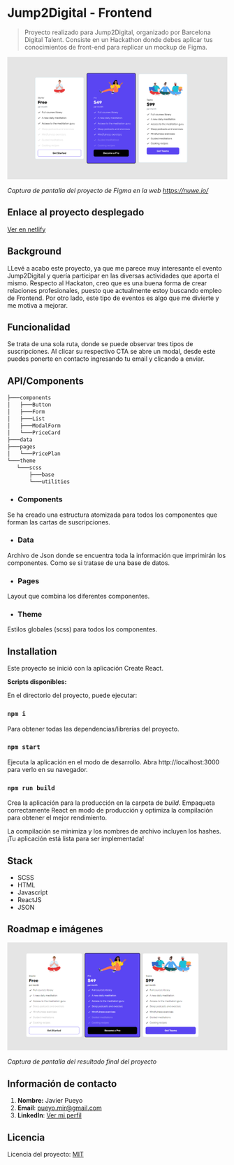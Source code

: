 # Jump2Digital - Frontend

> Proyecto realizado para Jump2Digital, organizado por Barcelona Digital Talent. Consiste en un Hackathon donde debes aplicar tus conocimientos de front-end para replicar un mockup de Figma.

<img alt="common readme" src="jumpToDigital-figma.png">

*Captura de pantalla del proyecto de Figma en la web https://nuwe.io/*

## Enlace al proyecto desplegado

[Ver en netlify](https://jump2digital-pueyo-mir.netlify.app/) 

## Background

LLevé a acabo este proyecto, ya que me parece muy interesante el evento Jump2Digital y quería participar en las diversas actividades que aporta el mismo. Respecto al Hackaton, creo que es una buena forma de crear relaciones profesionales, puesto que actualmente estoy buscando empleo de Frontend. Por otro lado, este tipo de eventos es algo que me divierte y me motiva a mejorar. 

## Funcionalidad
Se trata de una sola ruta, donde se puede observar tres tipos de suscripciones. Al clicar su respectivo CTA se abre un modal, desde este puedes ponerte en contacto ingresando tu email y clicando a enviar.

## API/Components

 ``` shell
├───components
│   ├───Button
│   ├───Form
│   ├───List
│   ├───ModalForm
│   └───PriceCard
├───data
├───pages
│   └───PricePlan
└───theme
    └───scss
        ├───base
        └───utilities
```


- ### Components 
Se ha creado una estructura atomizada para todos los componentes que forman las cartas de suscripciones.

- ### Data
Archivo de Json donde se encuentra toda la información que imprimirán los componentes. Como se si tratase de una base de datos.

- ### Pages
Layout que combina los diferentes componentes. 

- ### Theme
Estilos globales (scss) para todos los componentes.


## Installation

Este proyecto se inició con la aplicación Create React.

**Scripts disponibles:**

En el directorio del proyecto, puede ejecutar:

### `npm i`
Para obtener todas las dependencias/librerías del proyecto.

### `npm start`
Ejecuta la aplicación en el modo de desarrollo.
Abra http://localhost:3000 para verlo en su navegador.

### `npm run build`
Crea la aplicación para la producción en la carpeta de *build*.
Empaqueta correctamente React en modo de producción y optimiza la compilación para obtener el mejor rendimiento.

La compilación se minimiza y los nombres de archivo incluyen los hashes.
¡Tu aplicación está lista para ser implementada!


## Stack

- SCSS
- HTML
- Javascript
- ReactJS
- JSON

## Roadmap e imágenes

<img alt="common readme" src="screenshoot.png">

*Captura de pantalla del resultado final del proyecto*

## Información de contacto

1. **Nombre:** Javier Pueyo
1. **Email**: [pueyo.mir@gmail.com](mailto:pueyo.mir@gmail.com)
2. **LinkedIn**: [Ver mi perfil](https://www.linkedin.com/in/pueyojavier) 

## Licencia 

Licencia del proyecto: [MIT](https://opensource.org/licenses/MIT)

